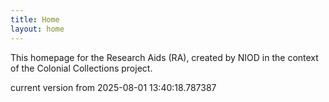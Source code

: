 ```yaml
---
title: Home
layout: home
---
```


This homepage for the Research Aids (RA), created by NIOD in the context of the Colonial Collections project. 


current version from 2025-08-01 13:40:18.787387